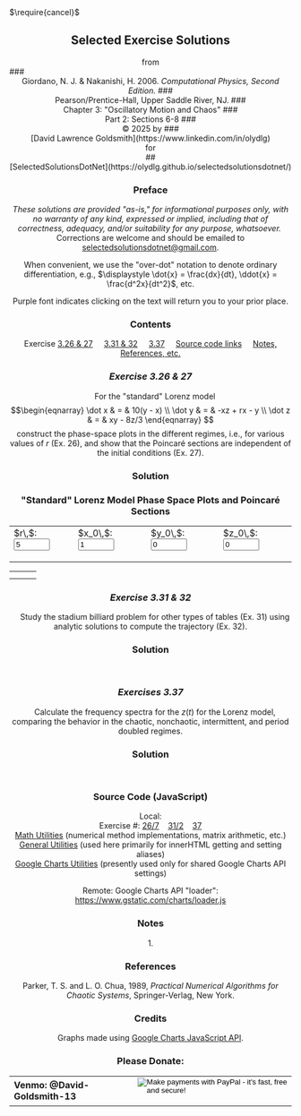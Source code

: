 <script type="text/x-mathjax-config">
  MathJax.Hub.Config({ TeX: { extensions: ["color.js"] }});
</script>
<script src="https://www.gstatic.com/charts/loader.js"></script>
<script src="../../../../GeneralUtils.js"></script>
<script src="../../../../MathUtils.js"></script>
<script src="../../../../GChartsUtils.js"></script>
<script src="./C3E26n7.js"></script>
<!--script src="./C3E31n2.js"></script-->
<!--script src="./C3E37.js"></script-->
<script>
    // Load google charts
    google.charts.load('current', {'packages':['corechart']});
    google.charts.setOnLoadCallback(GiorCPC3E26n7);
//    google.charts.setOnLoadCallback(GiorCPC3E31n2);
//    google.charts.setOnLoadCallback(GiorCPC3E37);
</script>
<link rel="stylesheet" href="../../../../Styles.css">
<title>Solutions of Selected Exercises from Giordano/Nakanishi "Computational Physics, 2nd Ed." Chapter 3 (Part 2)</title>
$\require{cancel}$

<body onload="makeC3E26n7Graph = GiorCPC3E26n7();
                             /*makeC3E31n2Graph = GiorCPC3E31n2();
                             makeC3E37Graph = GiorCPC3E37(); */
">

## <center>Selected Exercise Solutions
<center>from</center>
### <center>Giordano, N. J. & Nakanishi, H. 2006. <i>Computational Physics, Second Edition.</i> 
### <center> Pearson/Prentice-Hall, Upper Saddle River, NJ.
### <center>Chapter 3: "Oscillatory Motion and Chaos"
### <center>Part 2: Sections 6-8
### <center>&copy; 2025 by
### <center>[David Lawrence Goldsmith](https://www.linkedin.com/in/olydlg)
<center>for</center>
## <center>[SelectedSolutionsDotNet](https://olydlg.github.io/selectedsolutionsdotnet/)

### Preface
 
<i>These solutions are provided "as-is," for informational purposes only, with no warranty of any kind, expressed or implied, including that of correctness, adequacy, and/or suitability for any purpose, whatsoever.</i>&nbsp; Corrections are welcome and should be emailed to selectedsolutionsdotnet@gmail.com.

When convenient, we use the "over-dot" notation to denote ordinary differentiation, e.g., $\displaystyle \dot{x} = \frac{dx}{dt}, \ddot{x} = \frac{d^2x}{dt^2}$, etc.

Purple font indicates clicking on the text will return you to your prior place.

### Contents

Exercise [3.26 & 27](#E3.26n7)$~~~~$
[3.31 & 32](#E3.31n2)$~~~~$
[3.37](#E3.37)$~~~~$
[Source code links](#Source)$~~~~$
[Notes, References, etc.](#Notes)

### <a class="goback" name="E3.26n7" onclick="winhisback()">_Exercise 3.26 & 27_</a>
$~~~~$For the "standard" Lorenz model
$$\begin{eqnarray}
\dot x & = & 10(y - x) \\
\dot y & = & -xz + rx - y \\
\dot z & = & xy - 8z/3  
\end{eqnarray}
$$construct the phase-space plots in the different regimes, i.e., for various values of $r$ (Ex. 26), and show that the Poincaré sections are independent of the initial conditions (Ex. 27).

### Solution

<center>
<h3>"Standard" Lorenz Model Phase Space Plots and Poincaré Sections</h3>
<table>
  <tr style="border: none;">
    <td class="cen" style="border: none;">
      <form id="C3E26n7r" onchange="makeC3E26n7Graph()">
        <label for="C3E26n7rIn">$r\,$:</label>
        <input type="number" name="C3E26n7rIn" min="5" max="165" step="5" value="5">
      </form>
    </td>
    <td class="cen" style="border: none;">
      <form id="C3E26n7x0" onchange="makeC3E26n7Graph()">
        <label for="C3E26n7x0In">$x_0\,$:</label>
        <input type="number" name="C3E26n7x0In" min="0" max="2" step="0.2" value="1">
      </form>
    </td>
    <td class="cen" style="border: none;">
      <form id="C3E26n7y0" onchange="makeC3E26n7Graph()">
        <label for="C3E26n7y0In">$y_0\,$:</label>
        <input type="number" name="C3E26n7y0In" min="0" max="2" step="0.2" value="0">
      </form>
    </td>
    <td class="cen" style="border: none;">
      <form id="C3E26n7z0" onchange="makeC3E26n7Graph()">
        <label for="C3E26n7z0In">$z_0\,$:</label>
        <input type="number" name="C3E26n7z0In" min="0" max="2" step="0.2" value="0">
      </form>
    </td>
  </tr>
</table>
<table>
  <tr style="border: none; background-color: white;">
    <td class="cen" style="border: none;">
      <div class="chart" id="GiorCPC3E26n7yvxChart" alt="Lorenz model y(x)"></div>
    </td>
    <td class="cen" style="border: none;">
      <div class="chart" id="GiorCPC3E26n7zvxChart" alt="Lorenz model z(x)"></div>
    </td>
    <td class="cen" style="border: none;">
      <div class="chart" id="GiorCPC3E26n7zvyChart" alt="Lorenz model z(y)"></div>
    </td>
  </tr>
  <tr style="border: none; background-color: white;">
    <td class="cen" style="border: none;">
      <div class="chart" id="GiorCPC3E26n7yvxPChart" alt="Lorenz model y(x), z=0"></div>
    </td>
    <td class="cen" style="border: none;">
      <div class="chart" id="GiorCPC3E26n7zvxPChart" alt="Lorenz model z(x), y=0"></div>
    </td>
    <td class="cen" style="border: none;">
      <div class="chart" id="GiorCPC3E26n7zvyPChart" alt="Lorenz model z(y), x=0"></div>
    </td>
  </tr>
</table>
</center>

### <a class="goback" name="E3.31n2" onclick="winhisback()">_Exercise 3.31 & 32_</a>

$~~~~$Study the stadium billiard problem for other types of tables (Ex. 31) using analytic solutions to compute the trajectory (Ex. 32).  

### Solution

$~~~~$

### <a class="goback" name="E3.37" onclick="winhisback()">_Exercises 3.37_</a>

$~~~~$Calculate the frequency spectra for the $z(t)$ for the Lorenz model, comparing the behavior in the chaotic, nonchaotic, intermittent, and period doubled regimes.

### Solution

$~~~~$

### <a class="goback" name="Source" onclick="winhisback()">Source Code (JavaScript)</a>
Local:<br>
Exercise #: [26/7](./C3E26n7.js)$~~~~$[31/2](./C3E31n2.js)$~~~~$[37](./C3E37.js)<br>
[Math Utilities](../../../../MathUtils.js) (numerical method implementations, matrix arithmetic, etc.)<br>
[General Utilities](../../../../GeneralUtils.js) (used here primarily for innerHTML getting and setting aliases)<br>
[Google Charts Utilities](../../../../GChartsUtils.js) (presently used only for shared Google Charts API settings)<br>

Remote: Google Charts API "loader": https://www.gstatic.com/charts/loader.js 

### <a class="goback" name="Notes" onclick="winhisback()">Notes</a>

<a class="goback" name="Note1" onclick="winhisback()">1.</a> 

### References

<a class="goback" name="" onclick="winhisback()"></a>

<a class="goback" name="Parker" onclick="winhisback()">Parker</a>, T. S. and L. O. Chua, 1989, <i>Practical Numerical Algorithms for Chaotic Systems</i>, Springer-Verlag, New York.

<a name="" class="goback" onclick="winhisback()"></a>

### Credits
Graphs made using [Google Charts JavaScript API](https://developers.google.com/chart).

### Please Donate:
<table>
  <tr style="border: none; background: transparent;">
    <td style="border: none;">
      <b>Venmo: @David-Goldsmith-13</b>
    </td>
    <td style="border: none;">
      <form action="https://www.paypal.com/cgi-bin/webscr"
            method="post"><input name="cmd"
            value="_xclick" type="hidden"> <input name="business"
            value="dgoldsmith_89@alumni.brown.edu" type="hidden"> <input
            name="item_name" value="SelectedSolutions Donation"
            type="hidden"> <input name="cn" value="Special Instructions
            (optional" type="hidden"> <input
            src="https://www.paypal.com/images/x-click-but04.gif"
            name="submit" alt="Make payments with PayPal - it's fast,
            free and secure!" align="middle" border="0" type="image"></form>
    </td>
  </tr>
</table>
